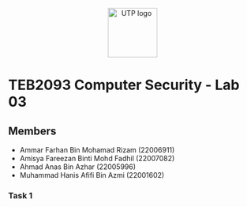 <p align="center" width="100%">
    <img src="./assets/utp logo.png" height="100" alt="UTP logo" />
</p>


# TEB2093 Computer Security - Lab 03

## Members

- Ammar Farhan Bin Mohamad Rizam (22006911)
- Amisya Fareezan Binti Mohd Fadhil (22007082)
- Ahmad Anas Bin Azhar (22005996)
- Muhammad Hanis Afifi Bin Azmi (22001602)

### Task 1
